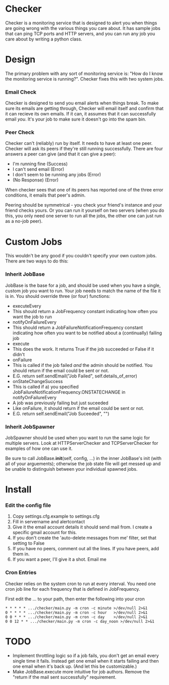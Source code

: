 # Checker

Checker is a monitoring service that is designed to alert you when things are going wrong with the various things you care about. It has sample jobs that can ping TCP ports and HTTP servers, and you can run any job you care about by writing a python class.

# Design

The primary problem with any sort of monitoring service is: "How do I know the monitoring service is running?".  Checker fixes this with two system jobs.

### Email Check

Checker is designed to send you email alerts when things break. To make sure its emails are getting through, Checker will email itself and confirm that it can recieve its own emails. If it can, it assumes that it can successfully email _you_.  It's your job to make sure it doesn't go into the spam bin.

### Peer Check

Checker can't (reliably) run by itself. It needs to have at least one peer. Checker will ask its peers if they're still running successfully. There are four answers a peer can give (and that it can give a peer): 

* I'm running fine (Success)
* I can't send email (Error)
* I don't seem to be running any jobs (Error)
* (No Response) (Error)

When checker sees that one of its peers has reported one of the three error conditions, it emails that peer's admin.  

Peering should be symmetrical - you check your friend's instance and your friend checks yours. Or you can run it yourself on two servers (when you do this, you only need one server to run all the jobs, the other one can just run as a no-job peer).

# Custom Jobs

This wouldn't be any good if you couldn't specify your own custom jobs. There are two ways to do this:

### Inherit JobBase

JobBase is the base for a job, and should be used when you have a single, custom job you want to run.  Your job needs to match the name of the file it is in. You should override three (or four) functions:

* executeEvery
 * This should return a JobFrequency constant indicating how often you want the job to run
* notifyOnFailureEvery
 * This should return a JobFailureNotificationFrequency constant indicating how often you want to be notified about a (continually) failing job
* execute
 * This does the work. It returns True if the job succeeded or False if it didn't
* onFailure
 * This is called if the job failed _and_ the admin should be notified. You should return if the email could be sent or not.
 * E.G. return self.sendEmail("Job Failed", self.details_of_error)
* onStateChangeSuccess
 * This is called if a) you specified JobFailureNotificationFrequency.ONSTATECHANGE in notifyOnFailureEvery
 * A job was previously failing but just suceeded
 * Like onFailure, it should return if the email could be sent or not.
 * E.G. return self.sendEmail("Job Suceeded", "")

### Inherit JobSpawner

JobSpawner should be used when you want to run the same logic for multiple servers. Look at HTTPServerChecker and TCPServerChecker for examples of how one can use it. 

Be sure to call JobBase.__init__(self, config, ...) in the inner JobBase's init (with all of your arguements); otherwise the job state file will get messed up and be unable to distinguish between your individual spawned jobs.

# Install

### Edit the config file

1. Copy settings.cfg.example to settings.cfg
1. Fill in servername and alertcontact
1. Give it the email account details it should send mail from.  I create a specific gmail account for this. 
 1. If you don't create the 'auto-delete messages from me' filter, set that setting to False
1. If you have no peers, comment out all the lines. If you have peers, add them in.  
 1. If you want a peer, I'll give it a shot. Email me

### Cron Entries

Checker relies on the system cron to run at every interval. You need one cron job line for each frequency that is defined in JobFrequency.

First edit the ... to your path, then enter the following into your cron

    * * * * * .../checker/main.py -m cron -c minute >/dev/null 2>&1
    0 * * * * .../checker/main.py -m cron -c hour   >/dev/null 2>&1
    0 0 * * * .../checker/main.py -m cron -c day    >/dev/null 2>&1
    0 0 12 * * .../checker/main.py -m cron -c day_noon >/dev/null 2>&1
  
# TODO

* Implement throttling logic so if a job fails, you don't get an email every single time it fails. Instead get one email when it starts failing and then one email when it's back up. (And let this be customizable.)
* Make JobBase.execute more intuitive for job authors. Remove the "return if the mail sent successfully" requirement.
